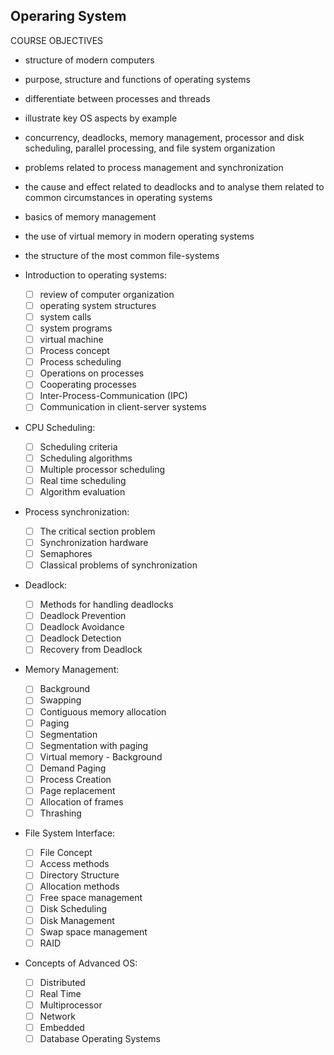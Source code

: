 
## Operaring System
 
COURSE OBJECTIVES
- structure of modern computers
- purpose, structure and functions of operating systems
- differentiate between processes and threads
- illustrate key OS aspects by example
- concurrency, deadlocks, memory management, processor and disk scheduling, parallel processing, and file system organization
- problems related to process management and synchronization
- the cause and effect related to deadlocks and to analyse them related to common circumstances in operating systems
- basics of memory management
- the use of virtual memory in modern operating systems
- the structure of the most common file-systems

- Introduction to operating systems: 
  - [ ] review of computer organization 
  - [ ] operating system structures 
  - [ ] system calls 
  - [ ] system programs 
  - [ ] virtual machine
  - [ ] Process concept 
  - [ ] Process scheduling 
  - [ ] Operations on processes 
  - [ ] Cooperating processes 
  - [ ] Inter-Process-Communication (IPC) 
  - [ ] Communication in client-server systems

- CPU Scheduling: 
  - [ ] Scheduling criteria 
  - [ ] Scheduling algorithms 
  - [ ] Multiple processor scheduling 
  - [ ] Real time scheduling 
  - [ ] Algorithm evaluation

- Process synchronization: 
  - [ ] The critical section problem 
  - [ ] Synchronization hardware 
  - [ ] Semaphores 
  - [ ] Classical problems of synchronization

- Deadlock: 
  - [ ] Methods for handling deadlocks 
  - [ ] Deadlock Prevention 
  - [ ] Deadlock Avoidance 
  - [ ] Deadlock Detection
  - [ ] Recovery from Deadlock

- Memory Management: 
  - [ ] Background 
  - [ ] Swapping 
  - [ ] Contiguous memory allocation 
  - [ ] Paging
  - [ ] Segmentation 
  - [ ] Segmentation with paging 
  - [ ] Virtual memory - Background 
  - [ ] Demand Paging 
  - [ ] Process Creation 
  - [ ] Page replacement 
  - [ ] Allocation of frames 
  - [ ] Thrashing

- File System Interface: 
  - [ ] File Concept 
  - [ ] Access methods 
  - [ ] Directory Structure 
  - [ ] Allocation methods 
  - [ ] Free space management 
  - [ ] Disk Scheduling 
  - [ ] Disk Management 
  - [ ] Swap space management 
  - [ ] RAID

- Concepts of Advanced OS: 
  - [ ] Distributed 
  - [ ] Real Time 
  - [ ] Multiprocessor 
  - [ ] Network 
  - [ ] Embedded 
  - [ ] Database Operating Systems
